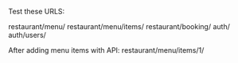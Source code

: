 Test these URLS:

restaurant/menu/
restaurant/menu/items/
restaurant/booking/
auth/
auth/users/

After adding menu items with API:
restaurant/menu/items/1/
